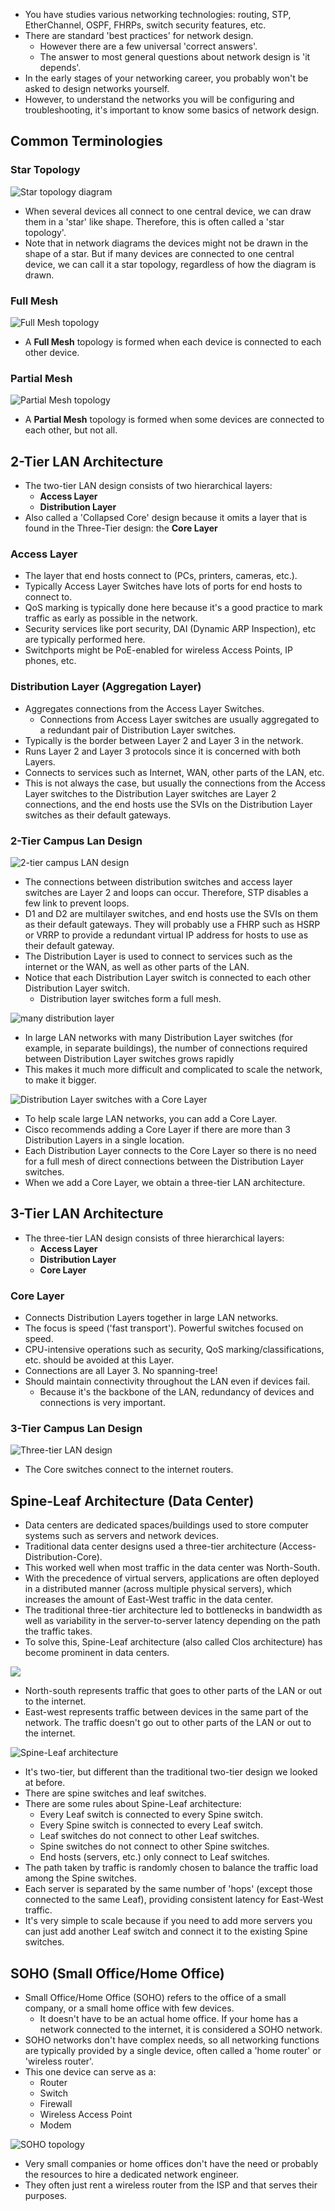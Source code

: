 * You have studies various networking technologies: routing, STP, EtherChannel, OSPF, FHRPs, switch security features, etc.
* There are standard 'best practices' for network design.
	* However there are a few universal 'correct answers'.
	* The answer to most general questions about network design is 'it depends'.
* In the early stages of your networking career, you probably won't be asked to design networks yourself.
* However, to understand the networks you will be configuring and troubleshooting, it's important to know some basics of network design.
## Common Terminologies
### Star Topology
![Star topology diagram](./img3/star-topology.png)
* When several devices all connect to one central device, we can draw them in a 'star' like shape. Therefore, this is often called a 'star topology'.
* Note that in network diagrams the devices might not be drawn in the shape of a star. But if many devices are connected to one central device, we can call it a star topology, regardless of how the diagram is drawn.
### Full Mesh
![Full Mesh topology](./img3/full-mesh-topology.png)
* A **Full Mesh** topology is formed when each device is connected to each other device.
### Partial Mesh
![Partial Mesh topology](./img3/partial-mesh-topology.png)
* A **Partial Mesh** topology is formed when some devices are connected to each other, but not all.
## 2-Tier LAN Architecture
* The two-tier LAN design consists of two hierarchical layers:
	* **Access Layer**
	* **Distribution Layer**
* Also called a 'Collapsed Core' design because it omits a layer that is found in the Three-Tier design: the **Core Layer**
### Access Layer
* The layer that end hosts connect to (PCs, printers, cameras, etc.).
* Typically Access Layer Switches have lots of ports for end hosts to connect to.
* QoS marking is typically done here because it's a good practice to mark traffic as early as possible in the network.
* Security services like port security, DAI (Dynamic ARP Inspection), etc are typically performed here.
* Switchports might be PoE-enabled for wireless Access Points, IP phones, etc.
### Distribution Layer (Aggregation Layer)
* Aggregates connections from the Access Layer Switches.
	* Connections from Access Layer switches are usually aggregated to a redundant pair of Distribution Layer switches.
* Typically is the border between Layer 2 and Layer 3 in the network. 
* Runs Layer 2 and Layer 3 protocols since it is concerned with both Layers.
* Connects to services such as Internet, WAN, other parts of the LAN, etc.
* This is not always the case, but usually the connections from the Access Layer switches to the Distribution Layer switches are Layer 2 connections, and the end hosts use the SVIs on the Distribution Layer switches as their default gateways.
### 2-Tier Campus Lan Design
![2-tier campus LAN design](./img3/two-tier-campus-lan-design.png)
* The connections between distribution switches and access layer switches are Layer 2 and loops can occur. Therefore, STP disables a few link to prevent loops.
* D1 and D2 are multilayer switches, and end hosts use the SVIs on them as their default gateways. They will probably use a FHRP such as HSRP or VRRP to provide a redundant virtual IP address for hosts to use as their default gateway.
* The Distribution Layer is used to connect to services such as the internet or the WAN, as well as other parts of the LAN.
* Notice that each Distribution Layer switch is connected to each other Distribution Layer switch.
	* Distribution layer switches form a full mesh.

![many distribution layer](./img3/many-distribution-layer.png)
* In large LAN networks with many Distribution Layer switches (for example, in separate buildings), the number of connections required between Distribution Layer switches grows rapidly
* This makes it much more difficult and complicated to scale the network, to make it bigger.

![Distribution Layer switches with a Core Layer](./img3/distribution-layer-switches-with-core-layer.png)
* To help scale large LAN networks, you can add a Core Layer.
* Cisco recommends adding a Core Layer if there are more than 3 Distribution Layers in a single location.
* Each Distribution Layer connects to the Core Layer so there is no need for a full mesh of direct connections between the Distribution Layer switches.
* When we add a Core Layer, we obtain a three-tier LAN architecture.
## 3-Tier LAN Architecture
* The three-tier LAN design consists of three hierarchical layers:
	* **Access Layer**
	* **Distribution Layer**
	* **Core Layer**
### Core Layer
* Connects Distribution Layers together in large LAN networks.
* The focus is speed ('fast transport'). Powerful switches focused on speed.
* CPU-intensive operations such as security, QoS marking/classifications, etc. should be avoided at this Layer.
* Connections are all Layer 3. No spanning-tree!
* Should maintain connectivity throughout the LAN even if devices fail.
	* Because it's the backbone of the LAN, redundancy of devices and connections is very important.
### 3-Tier Campus Lan Design
![Three-tier LAN design](./img3/three-tier-lan-design.png)
* The Core switches connect to the internet routers.
## Spine-Leaf Architecture (Data Center)
* Data centers are dedicated spaces/buildings used to store computer systems such as servers and network devices.
* Traditional data center designs used a three-tier architecture (Access-Distribution-Core).
* This worked well when most traffic in the data center was North-South.
* With the precedence of virtual servers, applications are often deployed in a distributed manner (across multiple physical servers), which increases the amount of East-West traffic in the data center.
* The traditional three-tier architecture led to bottlenecks in bandwidth as well as variability in the server-to-server latency depending on the path the traffic takes.
* To solve this, Spine-Leaf architecture (also called Clos architecture) has become prominent in data centers.

![](./img3/north-south-east-west.png)
* North-south represents traffic that goes to other parts of the LAN or out to the internet.
* East-west represents traffic between devices in the same part of the network. The traffic doesn't go out to other parts of the LAN or out to the internet.


![Spine-Leaf architecture](./img3/spine-leaf-architecture.png)
* It's two-tier, but different than the traditional two-tier design we looked at before.
* There are spine switches and leaf switches.
* There are some rules about Spine-Leaf architecture:
	* Every Leaf switch is connected to every Spine switch.
	* Every Spine switch is connected to every Leaf switch.
	* Leaf switches do not connect to other Leaf switches.
	* Spine switches do not connect to other Spine switches.
	* End hosts (servers, etc.) only connect to Leaf switches.
* The path taken by traffic is randomly chosen to balance the traffic load among the Spine switches.
* Each server is separated by the same number of 'hops' (except those connected to the same Leaf), providing consistent latency for East-West traffic.
* It's very simple to scale because if you need to add more servers you can just add another Leaf switch and connect it to the existing Spine switches.
## SOHO (Small Office/Home Office)
* Small Office/Home Office (SOHO) refers to the office of a small company, or a small home office with few devices.
	* It doesn't have to be an actual home office. If your home has a network connected to the internet, it is considered a SOHO network.
* SOHO networks don't have complex needs, so all networking functions are typically provided by a single device, often called a 'home router' or 'wireless router'.
* This one device can serve as a:
	* Router
	* Switch
	* Firewall
	* Wireless Access Point
	* Modem

![SOHO topology](./img3/SOHO-topology.png)
* Very small companies or home offices don't have the need or probably the resources to hire a dedicated network engineer.
* They often just rent a wireless router from the ISP and that serves their purposes.